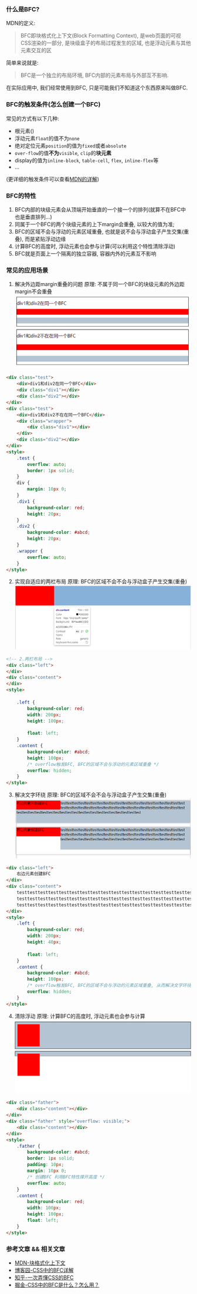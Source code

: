 ### 什么是BFC?
MDN的定义: 
> BFC即块格式化上下文(Block Formatting Context), 是web页面的可视CSS渲染的一部分, 是块级盒子的布局过程发生的区域, 也是浮动元素与其他元素交互的区<br>

简单来说就是: 
> BFC是一个独立的布局环境, BFC内部的元素布局与外部互不影响.<br>

在实际应用中, 我们经常使用到BFC, 只是可能我们不知道这个东西原来叫做BFC.


### BFC的触发条件(怎么创建一个BFC)
常见的方式有以下几种:
- 根元素(<html>)
- 浮动元素`float`的值不为`none`
- 绝对定位元素`position`的值为`fixed`或者`absolute`
- `over-flow`的值**不为**`visible`, `clip`的**块元素**
- display的值为`inline-block`, `table-cell`, `flex`, `inline-flex`等
- ...

(更详细的触发条件可以查看[MDN的详解](https://developer.mozilla.org/zh-CN/docs/Web/Guide/CSS/Block_formatting_context))
### BFC的特性
1. BFC内部的块级元素会从顶端开始垂直的一个接一个的排列(就算不在BFC中也是垂直排列...)
2. 同属于一个BFC的两个块级元素的上下margin会重叠, 以较大的值为准;
3. BFC的区域不会与浮动的元素区域重叠, 也就是说不会与浮动盒子产生交集(重叠), 而是紧贴浮动边缘
4. 计算BFC的高度时, 浮动元素也会参与计算(可以利用这个特性清除浮动)
5. BFC就是页面上一个隔离的独立容器, 容器内外的元素互不影响

### 常见的应用场景
1. 解决外边距margin重叠的问题
原理: 不属于同一个BFC的块级元素的外边距margin不会重叠<br>
![](../images/css-bfc-1.png)

```html
<div class="test">
    <div>div1和div2在同一个BFC</div>
    <div class="div1"></div>
    <div class="div2"></div>
</div>
<div class="test">
    <div>div1和div2不在在同一个BFC</div>
    <div class="wrapper">
        <div class="div1"></div>
    </div>
    <div class="div2"></div>
</div>
<style>
    .test {
        overflow: auto;
        border: 1px solid;
    }
    div {
        margin: 10px 0;
    }
    .div1 {
        background-color: red;
        height: 20px;
    }
    .div2 {
        background-color: #abcd;
        height: 20px;
    }
    .wrapper {
        overflow: auto;
    }
</style>
```

2. 实现自适应的两栏布局
原理: BFC的区域不会不会与浮动盒子产生交集(重叠)<br>
![](../images/css-bfc-2.png)

```html
<!-- 2.两栏布局 -->
<div class="left">
</div>
<div class="content">
</div>
<style>

    .left {
        background-color: red;
        width: 200px;
        height: 100px;
        
        float: left; 
    }
    .content {
        background-color: #abcd;
        height: 100px;
        /* overflow触发BFC, BFC的区域不会与浮动的元素区域重叠 */
        overflow: hidden;
    }
</style>
```

3. 解决文字环绕
原理: BFC的区域不会不会与浮动盒子产生交集(重叠)<br>
![](../images/css-bfc-3.png)

```html
<div class="left">
    右边元素创建BFC
</div>
<div class="content">
    testtesttesttesttesttesttesttesttesttesttesttesttesttesttesttesttesttesttesttest
    testtesttesttesttesttesttesttesttesttesttesttesttesttesttesttesttesttesttesttest
    testtesttesttesttesttesttesttesttesttesttesttesttesttesttesttesttesttesttesttest
</div>
<style>
    .left {
        background-color: red;
        width: 200px;
        height: 40px;
        
        float: left; 
    }
    .content {
        background-color: #abcd;
        height: 100px;
        /* overflow触发BFC, BFC的区域不会与浮动的元素区域重叠, 从而解决文字环绕 */
        overflow: hidden;
    }
</style>
```

4. 清除浮动
原理: 计算BFC的高度时, 浮动元素也会参与计算<br>
![](../images/css-bfc-4.png)
```html
<div class="father">
    <div class="content"></div>
</div>
<div class="father" style="overflow: visible;">
    <div class="content"></div>
</div>
<style>
    .father {
        background-color: #abcd;
        border: 1px solid;
        padding: 10px;
        margin: 10px 0;
        /* 创建BFC 利用BFC特性撑开高度 */
        overflow: auto;
    }
    .content {
        background-color: red;
        width: 100px;
        height: 100px;
        float: left;
    }
</style>
```


### 参考文章 && 相关文章
- [MDN-块格式化上下文](https://developer.mozilla.org/zh-CN/docs/Web/Guide/CSS/Block_formatting_context)
- [博客园-CSS中的BFC详解](https://www.cnblogs.com/chen-cong/p/7862832.html)
- [知乎-一次弄懂CSS的BFC](https://zhuanlan.zhihu.com/p/127187654)
- [掘金-CSS中的BFC是什么？怎么用？](https://juejin.cn/post/7031065166317879310)